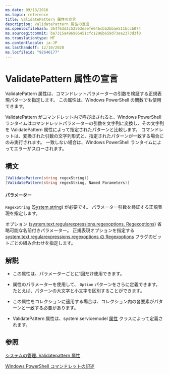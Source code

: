 ```yaml
---
ms.date: 09/13/2016
ms.topic: reference
title: ValidatePattern 属性の宣言
description: ValidatePattern 属性の宣言
ms.openlocfilehash: 364f63d2c52563eaefe64bcbb2bbae511bccb074
ms.sourcegitcommit: ba7315a496986451cfc1296b659d73ea2373d3f0
ms.translationtype: MT
ms.contentlocale: ja-JP
ms.lasthandoff: 12/10/2020
ms.locfileid: "92646177"
---
```

# <a name="validatepattern-attribute-declaration"></a>ValidatePattern 属性の宣言

ValidatePattern 属性は、コマンドレットパラメーターの引数を検証する正規表現パターンを指定します。 この属性は、Windows PowerShell の関数でも使用できます。

ValidatePattern がコマンドレット内で呼び出されると、Windows PowerShell ランタイムはコマンドレットパラメーターの引数を文字列に変換し、その文字列を ValidatePattern 属性によって指定されたパターンと比較します。 コマンドレットは、変換された引数の文字列形式と、指定されたパターンが一致する場合にのみ実行されます。 一致しない場合は、Windows PowerShell ランタイムによってエラーがスローされます。

## <a name="syntax"></a>構文

```csharp
[ValidatePattern(string regexString)]
[ValidatePattern(string regexString, Named Parameters)]
```

#### <a name="parameters"></a>パラメーター

`RegexString` ([System.string](/dotnet/api/System.String)) が必要です。 パラメーター引数を検証する正規表現を指定します。

オプション ([system.text.regularexpressions.regexoptions. Regexoptions](/dotnet/api/System.Text.RegularExpressions.RegexOptions)) 省略可能な名前付きパラメーター。 正規表現オプションを指定する [system.text.regularexpressions.regexoptions の Regexoptions](/dotnet/api/System.Text.RegularExpressions.RegexOptions) フラグのビットごとの組み合わせを指定します。

## <a name="remarks"></a>解説

- この属性は、パラメーターごとに1回だけ使用できます。

- 属性のパラメーターを使用して、 `Option` パターンをさらに定義できます。 たとえば、パターンの大文字と小文字を区別することができます。

- この属性をコレクションに適用する場合は、コレクション内の各要素がパターンと一致する必要があります。

- ValidatePattern 属性は、system.servicemodel [属性](/dotnet/api/System.Management.Automation.ValidatePatternAttribute) クラスによって定義されます。

## <a name="see-also"></a>参照

[システムの管理. Validatepattern 属性](/dotnet/api/System.Management.Automation.ValidatePatternAttribute)

[Windows PowerShell コマンドレットの記述](./writing-a-windows-powershell-cmdlet.md)
